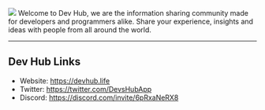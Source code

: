 ![](https://media.discordapp.net/attachments/653733403841134600/980236671121490021/2EA8084C-490D-411E-8671-439D12438C08.png)
Welcome to Dev Hub, we are the information sharing community made for developers and programmers alike. Share your experience, insights and ideas with people from all around the world.

--- 

## Dev Hub Links
- Website: https://devhub.life
- Twitter: https://twitter.com/DevsHubApp
- Discord: https://discord.com/invite/6pRxaNeRX8
